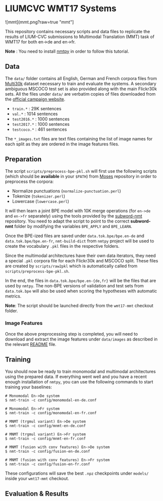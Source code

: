 # LIUMCVC WMT17 Systems

![mmt](mmt.png?raw=true "mmt"]

This repository contains necessary scripts and data files to replicate
the results of LIUM-CVC submissions to Multimodal Translation (MMT)
task of WMT17 for both en->de and en->fr.

**Note** : You need to install [nmtpy](https://github.com/lium-lst/nmtpy.git) in order to follow this tutorial.

## Data

The `data/` folder contains all English, German and French corpora files from
[Multi30k](https://arxiv.org/abs/1605.00459) dataset
necessary to train and evaluate the systems. A secondary ambiguous MSCOCO test set
is also provided along with the main Flickr30k sets. All the files
under `data/` are verbatim copies of files downloaded from the
[official campaign website](http://www.statmt.org/wmt17/multimodal-task.html).

- `train.*` : 29K sentences
- `val.*` : 1014 sentences
- `test2016.*` : 1000 sentences
- `test2017.*` : 1000 sentences
- `testcoco.*` : 461 sentences

The `*_images.txt` files are text files containing the list of image names
for each split as they are ordered in the image features files.

## Preparation

The script `scripts/preprocess-bpe-pkl.sh` will first use the following scripts
(which should be **available** in your `$PATH`) from
[Moses](https://github.com/moses-smt/mosesdecoder) repository in order to preprocess the corpora:

 - Normalize punctuations (`normalize-punctuation.perl`)
 - Tokenize (`tokenizer.perl`)
 - Lowercase (`lowercase.perl`)

It will then learn a joint BPE model with 10K merge operations
(for `en->de` and `en->fr` separately)
using the tools provided by the [subword-nmt](https://github.com/rsennrich/subword-nmt) repository. You need
to adapt the script to point to the correct **subword-nmt** folder
by modifying the variables `BPE_APPLY` and `BPE_LEARN`.

Once the BPE-ized files are saved under `data.tok.bpe/bpe.en-de` and `data.tok.bpe/bpe.en-fr`, `nmt-build-dict` from `nmtpy` project will be used to create the vocabulary `.pkl` files in the respective folders.

Since the multimodal architectures have their own data iterators, they need a special `.pkl` corpora file for each Flickr30k and MSCOCO split. These files are created by `scripts/raw2pkl` which is automatically called from `scripts/preprocess-bpe-pkl.sh`.

In the end, the files in `data.tok.bpe/bpe.en-{de,fr}` will be the files
that are used by `nmtpy`. The non-BPE versions of validation and test sets
from `data.tok.bpe` will also be used when scoring the hypotheses with
automatic metrics.

**Note**: The script should be launched directly from the `wmt17-mmt` checkout
folder.

### Image Features

Once the above preprocessing step is completed, you will need to download
and extract the image features under `data/images` as described in the
relevant [README](data/images/) file.

## Training

You should now be ready to train monomodal and multimodal architectures
using the prepared data. If everything went well and you have a recent
enough installation of `nmtpy`, you can use the following commands to
start training your baselines:

```
# Monomodal En->De system
$ nmt-train -c config/monomodal-en-de.conf

# Monomodal En->Fr system
$ nmt-train -c config/monomodal-en-fr.conf

# MNMT (trgmul variant) En->De system
$ nmt-train -c config/mnmt-en-de.conf

# MNMT (trgmul variant) En->Fr system
$ nmt-train -c config/mnmt-en-fr.conf

# MNMT (fusion with conv features) En->De system
$ nmt-train -c config/fusion-en-de.conf

# MNMT (fusion with conv features) En->Fr system
$ nmt-train -c config/fusion-en-fr.conf
```

These configurations will save the best `.npz` checkpoints
under `models/` inside your `wmt17-mmt` checkout.

## Evaluation & Results
